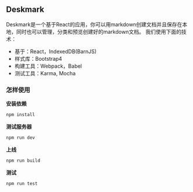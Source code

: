 ## Deskmark

Deskmark是一个基于React的应用，你可以用markdown创建文档并且保存在本地，同时也可以管理，分类和预览创建好的markdown文档。
我们使用下面的技术：

* 基于：React，IndexedDB(BarnJS)
* 样式库：Bootstrap4
* 构建工具：Webpack，Babel
* 测试工具：Karma, Mocha

### 怎样使用

**安装依赖**

```bash
npm install
```

**测试服务器**

```bash
npm run dev
```

**上线**

```bash
npm run build
```

**测试**

```bash
npm run test
```
